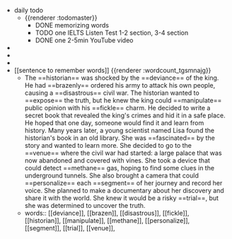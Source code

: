 - daily todo
	- {{renderer :todomaster}}
		- DONE memorizing words
		- TODO one IELTS Listen Test 1-2 section, 3-4 section
		- DONE one 2-5min YouTube video
-
-
-
- [[sentence to remember words]] {{renderer :wordcount_tgsmnajg}}
	- The ==historian== was shocked by the ==deviance== of the king. He had ==brazenly== ordered his army to attack his own people, causing a ==disastrous== civil war. The historian wanted to ==expose== the truth, but he knew the king could ==manipulate== public opinion with his ==fickle== charm. He decided to write a secret book that revealed the king's crimes and hid it in a safe place. He hoped that one day, someone would find it and learn from history.
	  Many years later, a young scientist named Lisa found the historian's book in an old library. She was ==fascinated== by the story and wanted to learn more. She decided to go to the ==venue== where the civil war had started: a large palace that was now abandoned and covered with vines. She took a device that could detect ==methane== gas, hoping to find some clues in the underground tunnels. She also brought a camera that could ==personalize== each ==segment== of her journey and record her voice. She planned to make a documentary about her discovery and share it with the world. She knew it would be a risky ==trial==, but she was determined to uncover the truth.
	- words:: [[deviance]], [[brazen]], [[disastrous]], [[fickle]], [[historian]], [[manipulate]], [[methane]], [[personalize]], [[segment]], [[trial]], [[venue]],